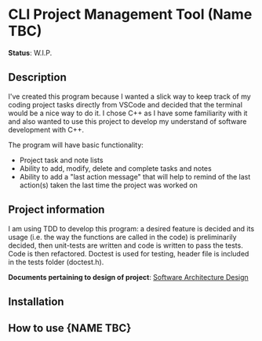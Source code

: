 # CLI Project Management Tool (Name TBC)
**Status**: W.I.P.

## Description
I've created this program because I wanted a slick way to keep track of my coding project tasks directly from VSCode and decided that the terminal would be a nice way to do it. I chose C++ as I have some familiarity with it and also wanted to use this project to develop my understand of software development with C++.

The program will have basic functionality:
- Project task and note lists
- Ability to add, modify, delete and complete tasks and notes
- Ability to add a "last action message" that will help to remind of the last action(s) taken the last time the project was worked on

## Project information
I am using TDD to develop this program: a desired feature is decided and its usage (i.e. the way the functions are called in the code) is preliminarily decided, then unit-tests are written and code is written to pass the tests. Code is then refactored. Doctest is used for testing, header file is included in the tests folder (doctest.h).

**Documents pertaining to design of project**:
[Software Architecture Design](architectureDesign.md)

## Installation

## How to use {NAME TBC}




